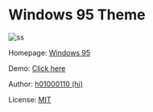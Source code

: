 # Windows 95 Theme

![ss](https://github.com/h01000110/windows-95/raw/gh-pages/screenshot_2.png)

Homepage: [Windows 95](https://h01000110.github.io/20170917/windows-95)

Demo: [Click here](https://h01000110.github.io/windows-95/)

Author: [h01000110 (hi)](https://github.com/h01000110)

License: [MIT](https://github.com/h01000110/windows-95/blob/master/LICENSE)
